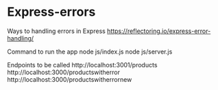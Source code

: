 # Express-errors

Ways to handling errors in Express
https://reflectoring.io/express-error-handling/

Command to run the app
node js/index.js
node js/server.js

Endpoints to be called
http://localhost:3001/products
http://localhost:3000/productswitherror
http://localhost:3000/productswitherrornew
